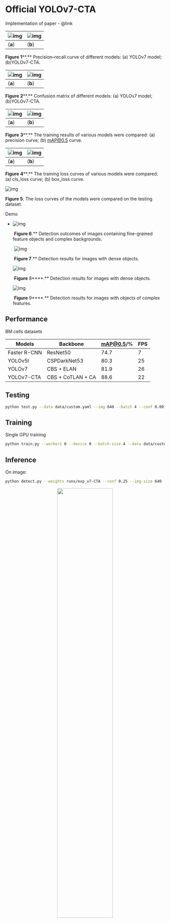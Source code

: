 # Official YOLOv7-CTA

Implementation of paper - @link

| ![img](file:///C:\Users\PC\AppData\Local\Temp\ksohtml16000\wps1.jpg) | ![img](file:///C:\Users\PC\AppData\Local\Temp\ksohtml16000\wps2.jpg) |
| ------------------------------------------------------------ | ------------------------------------------------------------ |
| (**a**)                                                      | (**b**)                                                      |

**Figure** **1****.** Precision–recall curve of different models: (a) YOLOv7 model; (b)YOLOv7-CTA.

| ![img](file:///C:\Users\PC\AppData\Local\Temp\ksohtml16000\wps3.jpg) | ![img](file:///C:\Users\PC\AppData\Local\Temp\ksohtml16000\wps4.jpg) |
| ------------------------------------------------------------ | ------------------------------------------------------------ |
| (**a**)                                                      | (**b**)                                                      |

**Figure** **2****.** Confusion matrix of different models: (a) YOLOv7 model; (b)YOLOv7-CTA.

| ![img](file:///C:\Users\PC\AppData\Local\Temp\ksohtml16000\wps5.jpg) | ![img](file:///C:\Users\PC\AppData\Local\Temp\ksohtml16000\wps6.jpg) |
| ------------------------------------------------------------ | ------------------------------------------------------------ |
| (**a**)                                                      | (**b**)                                                      |

**Figure** **3****.** The training results of various models were compared: (a) precision curve; (b) mAP@0.5 curve.

| ![img](file:///C:\Users\PC\AppData\Local\Temp\ksohtml16000\wps7.jpg) | ![img](file:///C:\Users\PC\AppData\Local\Temp\ksohtml16000\wps8.jpg) |
| ------------------------------------------------------------ | ------------------------------------------------------------ |
| (**a**)                                                      | (**b**)                                                      |

**Figure** **4****.** The training loss curves of various models were compared: (a) cls_loss curve; (b) box_loss curve.

![img](file:///C:\Users\PC\AppData\Local\Temp\ksohtml16000\wps9.jpg) 

**Figure ****5****.** The loss curves of the models were compared on the testing dataset.

Demo

- ![img](file:///C:\Users\PC\AppData\Local\Temp\ksohtml16000\wps14.jpg)

  ​                                  **Figure **6****.** Detection outcomes of images containing fine-grained feature objects and complex backgrounds.

  ​                                                                 ![img](file:///C:\Users\PC\AppData\Local\Temp\ksohtml16000\wps11.jpg)  

  ​                                                                      **Figure **7****.** Detection results for images with dense objects.

  ![img](file:///C:\Users\PC\AppData\Local\Temp\ksohtml16000\wps12.jpg)

  ​                                                                        **Figure** 8****.** Detection results for images with dense objects.

  ![img](file:///C:\Users\PC\AppData\Local\Temp\ksohtml16000\wps13.jpg)

  ​                                                              **Figure** 9****.** Detection results for images with objects of complex features. 

## Performance 

BM cells datasets

| **Models**   | **Backbone**      | **mAP@0.5/%** | **FPS** |
| ------------ | ----------------- | ------------- | ------- |
| Faster R-CNN | ResNet50          | 74.7          | 7       |
| YOLOv5l      | CSPDarkNet53      | 80.3          | 25      |
| YOLOv7       | CBS + ELAN        | 81.9          | 26      |
| YOLOv7-CTA   | CBS + CoTLAN + CA | 88.6          | 22      |

## Testing

``` bash
python test.py --data data/custom.yaml --img 640 --batch 4 --conf 0.001 --iou 0.65 --device 0 --weights '' --name exp_v7-CTA
```

## Training

Single GPU training

``` bash
python train.py --workers 0 --device 0 --batch-size 4 --data data/custom.yaml --img 640 640 --cfg cfg/training/yolov7_CTA.yaml --weights '' --name exp_v7-CTA --hyp data/hyp.scratch.custom.yaml
```

## Inference

On image:
``` bash
python detect.py --weights runs/exp_v7-CTA --conf 0.25 --img-size 640 --source data/val/images/
```

<div align="center">
    <a href="./">
        <img src="./figure/horses_prediction.jpg" width="59%"/>
    </a>
</div>
